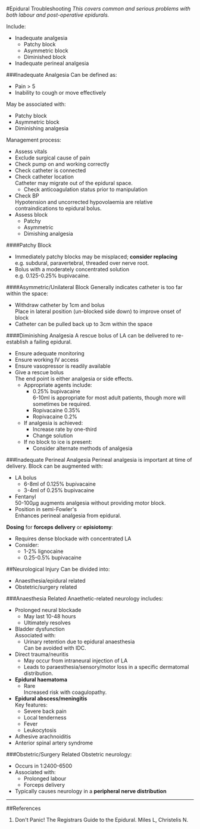 #Epidural Troubleshooting
*This covers common and serious problems with both labour and post-operative epidurals.*

Include:
* Inadequate analgesia
    * Patchy block
    * Asymmetric block
    * Diminished block
* Inadequate perineal analgesia


###Inadequate Analgesia
Can be defined as:
* Pain > 5
* Inability to cough or move effectively

May be associated with:
* Patchy block
* Asymmetric block
* Diminishing analgesia


Management process:
* Assess vitals
* Exclude surgical cause of pain
* Check pump on and working correctly
* Check catheter is connected
* Check catheter location  
Catheter may migrate out of the epidural space.
    * Check anticoagulation status prior to manipulation
* Check BP  
Hypotension and uncorrected hypovolaemia are relative contraindications to epidural bolus.
* Assess block
    * Patchy
    * Asymmetric
    * Dimishing analgesia


####Patchy Block
* Immediately patchy blocks may be misplaced; **consider replacing**  
e.g. subdural, paravertebral, threaded over nerve root.
* Bolus with a moderately concentrated solution  
e.g. 0.125-0.25% bupivacaine.

####Asymmetric/Unilateral Block
Generally indicates catheter is too far within the space:
* Withdraw catheter by 1cm and bolus  
Place in lateral position (un-blocked side down) to improve onset of block
* Catheter can be pulled back up to 3cm within the space


####Diminishing Analgesia
A rescue bolus of LA can be delivered to re-establish a failing epidural.
* Ensure adequate monitoring
* Ensure working IV access
* Ensure vasopressor is readily available
* Give a rescue bolus  
The end point is either analgesia or side effects.
    * Appropriate agents include:
        * 0.25% bupivacaine  
        6-10ml is appropriate for most adult patients, though more will sometimes be required.
        * Ropivacaine 0.35%
        * Ropivacaine 0.2%
    * If analgesia is achieved:
        * Increase rate by one-third
        * Change solution
    * If no block to ice is present:
        * Consider alternate methods of analgesia



###Inadequate Perineal Analgesia
Perineal analgesia is important at time of delivery. Block can be augmented with:
* LA bolus  
    * 6-8ml of 0.125% bupivacaine
    * 3-4ml of 0.25% bupivacaine
* Fentanyl  
50-100μg augments analgesia without providing motor block.
* Position in semi-Fowler's  
Enhances perineal analgesia from epidural.


**Dosing** for **forceps delivery** or **episiotomy**:
* Requires dense blockade with concentrated LA
* Consider:
    * 1-2% lignocaine
    * 0.25-0.5% bupivacaine


##Neurological Injury
Can be divided into:
* Anaesthesia/epidural related
* Obstetric/surgery related

###Anaesthesia Related
Anaethetic-related neurology includes:
* Prolonged neural blockade
    * May last 10-48 hours  
    * Ultimately resolves
* Bladder dysfunction  
Associated with:
    * Urinary retention due to epidural anaesthesia  
    Can be avoided with IDC.
* Direct trauma/neuritis
    * May occur from intraneural injection of LA
    * Leads to paraesthesia/sensory/motor loss in a specific dermatomal distribution.
* **Epidural haematoma**
    * Rare  
    Increased risk with coagulopathy.
* **Epidural abscess/meningitis**  
Key features:
    * Severe back pain
    * Local tenderness
    * Fever
    * Leukocytosis
* Adhesive arachnoiditis
* Anterior spinal artery syndrome


###Obstetric/Surgery Related
Obstetric neurology:
* Occurs in 1:2400-6500
* Associated with:
    * Prolonged labour
    * Forceps delivery
* Typically causes neurology in a **peripheral nerve distribution**





---

##References
1. Don't Panic! The Registrars Guide to the Epidural. Miles L, Christelis N.
